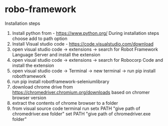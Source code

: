 # robo-framework
Installation steps

1. Install python from - https://www.python.org/ 
   During installation steps choose add to path option
2. Install Visual studio code - https://code.visualstudio.com/download
3. open visual studio code -> extensions -> search for Robot Framework Language Server and install the extension
4. open visual studio code -> extensions -> search for Robocorp Code and install the extension
5. open visual studio code -> Terminal -> new terminal -> run pip install robotframework
6. run pip install  robotframework-seleniumlibrary
7. download chrome drive from https://chromedriver.chromium.org/downloads based on chromer browser version
8. extract the contents of chrome browser to a folder
9. from visual source code terminal run 
   setx PATH "give path of chromedriver.exe folder" 
   set PATH "give path of chromedriver.exe folder"
